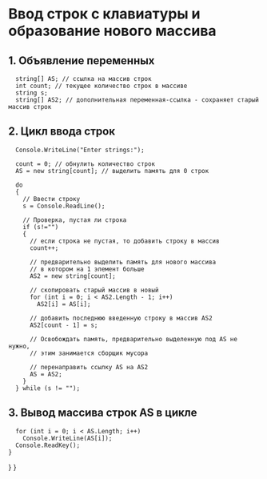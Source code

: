 # Ввод строк с клавиатуры и образование нового массива

 ## 1. Объявление переменных

      string[] AS; // ссылка на массив строк
      int count; // текущее количество строк в массиве
      string s;
      string[] AS2; // дополнительная переменная-ссылка - сохраняет старый массив строк

## 2. Цикл ввода строк
      Console.WriteLine("Enter strings:");

      count = 0; // обнулить количество строк
      AS = new string[count]; // выделить память для 0 строк

      do
      {
        // Ввести строку
        s = Console.ReadLine();

        // Проверка, пустая ли строка
        if (s!="")
        {
          // если строка не пустая, то добавить строку в массив
          count++;

          // предварительно выделить память для нового массива
          // в котором на 1 элемент больше
          AS2 = new string[count];

          // скопировать старый массив в новый
          for (int i = 0; i < AS2.Length - 1; i++)
            AS2[i] = AS[i];

          // добавить последнюю введенную строку в массив AS2
          AS2[count - 1] = s;

          // Освобождать память, предварительно выделенную под AS не нужно,
          // этим занимается сборщик мусора

          // перенаправить ссылку AS на AS2
          AS = AS2;
        }
      } while (s != "");

## 3. Вывод массива строк AS в цикле
      for (int i = 0; i < AS.Length; i++)
        Console.WriteLine(AS[i]);
      Console.ReadKey();
    }
  }
}